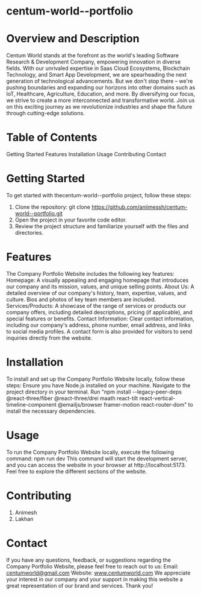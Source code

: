 # centum-world--portfolio
# Overview and Description
Centum World stands at the forefront as the world's leading Software Research & Development Company, empowering innovation in diverse fields. With our unrivaled expertise in Saas Cloud Ecosystems, Blockchain Technology, and Smart App Development, we are spearheading the next generation of technological advancements. But we don't stop there – we're pushing boundaries and expanding our horizons into other domains such as IoT, Healthcare, Agriculture, Education, and more. By diversifying our focus, we strive to create a more interconnected and transformative world. Join us on this exciting journey as we revolutionize industries and shape the future through cutting-edge solutions.
# Table of Contents
Getting Started
Features
Installation
Usage
Contributing
Contact
# Getting Started
To get started with thecentum-world--portfolio project, follow these steps:
1. Clone the repository: git clone https://github.com/aniimessh/centum-world--portfolio.git
2. Open the project in your favorite code editor.
3. Review the project structure and familiarize yourself with the files and directories.
# Features
The Company Portfolio Website includes the following key features:
Homepage: A visually appealing and engaging homepage that introduces our company and its mission, values, and unique selling points.
About Us: A detailed overview of our company's history, team, expertise, values, and culture. Bios and photos of key team members are included.
Services/Products: A showcase of the range of services or products our company offers, including detailed descriptions, pricing (if applicable), and special features or benefits.
Contact Information: Clear contact information, including our company's address, phone number, email address, and links to social media profiles. A contact form is also provided for visitors to send inquiries directly from the website.
# Installation
To install and set up the Company Portfolio Website locally, follow these steps:
Ensure you have Node.js installed on your machine.
Navigate to the project directory in your terminal.
Run "npm install --legacy-peer-deps @react-three/fiber @react-three/drei maath react-tilt react-vertical-timeline-component @emailjs/browser framer-motion react-router-dom" to install the necessary dependencies.
# Usage
To run the Company Portfolio Website locally, execute the following command:
npm run dev
This command will start the development server, and you can access the website in your browser at http://localhost:5173.
Feel free to explore the different sections of the website.
# Contributing
1. Animesh
2. Lakhan
# Contact
If you have any questions, feedback, or suggestions regarding the Company Portfolio Website, please feel free to reach out to us:
Email: centumworld@gmail.com
Website: www.centumworld.com
We appreciate your interest in our company and your support in making this website a great representation of our brand and services.
Thank you!